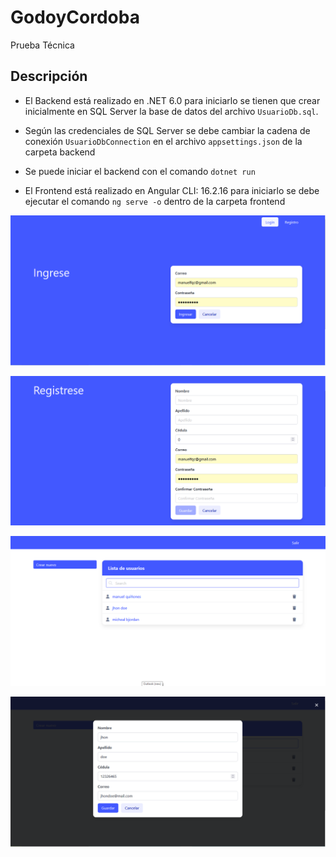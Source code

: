 # GodoyCordoba
Prueba Técnica 

## Descripción 

- El Backend está realizado en .NET 6.0 para iniciarlo se tienen que crear inicialmente en SQL Server la base de datos del archivo  `UsuarioDb.sql`.

- Según las credenciales de SQL Server se debe cambiar la cadena de conexión `UsuarioDbConnection` en el archivo `appsettings.json` de la carpeta backend

- Se puede iniciar el backend con el comando `dotnet run`

- El Frontend está realizado en Angular CLI: 16.2.16 para iniciarlo se debe ejecutar el comando `ng serve -o` dentro de la carpeta frontend

![1](./img/1.png)

![2](./img/2.png)

![3](./img/3.png)

![4](./img/4.png)

